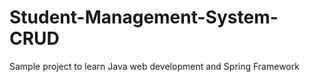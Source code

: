 # Student-Management-System-CRUD

Sample project to learn Java web development and Spring Framework
